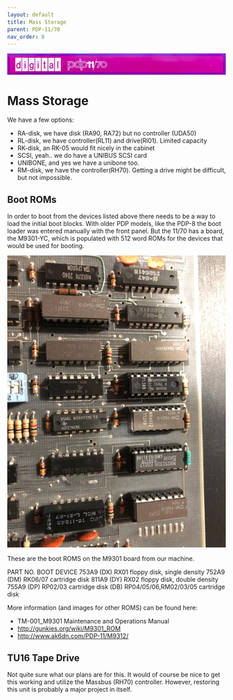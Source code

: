 ```yaml
---
layout: default
title: Mass Storage
parent: PDP-11/70
nav_order: 8
---
```


![](../../assets/images/pdp-11-70/2021-03-17_09.56_Cabinet_header-1-768x75.jpg)

# Mass Storage

We have a few options:

- RA-disk, we have disk (RA90, RA72) but no controller (UDA50)
- RL-disk, we have controller(RL11) and drive(Rl01). Limited capacity
- RK-disk, an RK-05 would fit nicely in the cabinet
- SCSI, yeah.. we do have a UNIBUS SCSI card
- UNIBONE, and yes we have a unibone too.
- RM-disk, we have the controller(RH70). Getting a drive might be difficult, but not impossible.

## Boot ROMs

In order to boot from the devices listed above there needs to be a way to load the initial boot blocks. With older PDP models, like the PDP-8 the boot loader was entered manually with the front panel. But the 11/70 has a board, the M9301-YC, which is populated with 512 word ROMs for the devices that would be used for booting.

![](../../assets/images/pdp-11-70/z76uyid.jpg)

These are the boot ROMS on the M9301 board from our machine.

PART NO.	BOOT DEVICE
753A9	(DX) RX01 floppy disk, single density
752A9	(DM) RK06/07 cartridge disk
811A9	(DY) RX02 floppy disk, double density
755A9	(DP) RP02/03 cartridge disk
(DB) RP04/05/06,RM02/03/05 cartridge disk

More information (and images for other ROMS) can be found here:

- TM-001_M9301 Maintenance and Operations Manual
- http://gunkies.org/wiki/M9301_ROM
- http://www.ak6dn.com/PDP-11/M9312/

## TU16 Tape Drive

Not quite sure what our plans are for this. It would of course be nice to get this working and utilize the Massbus (RH70) controller. However, restoring this unit is probably a major project in itself.